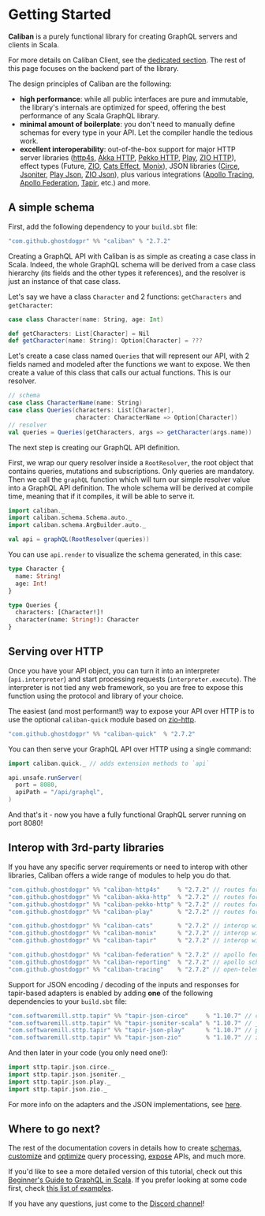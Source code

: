 # Getting Started

**Caliban** is a purely functional library for creating GraphQL servers and clients in Scala.

For more details on Caliban Client, see the [dedicated section](client.md). The rest of this page focuses on the backend part of the library.

The design principles of Caliban are the following:

- **high performance**: while all public interfaces are pure and immutable, the library's internals are optimized for speed, offering the best performance of any Scala GraphQL library.
- **minimal amount of boilerplate**: you don't need to manually define schemas for every type in your API. Let the compiler handle the tedious work.
- **excellent interoperability**: out-of-the-box support for major HTTP server libraries ([http4s](https://http4s.org/), [Akka HTTP](https://doc.akka.io/docs/akka-http/current/index.html), [Pekko HTTP](https://github.com/apache/incubator-pekko-http), [Play](https://www.playframework.com/), [ZIO HTTP](https://github.com/dream11/zio-http)), effect types (Future, [ZIO](https://zio.dev/), [Cats Effect](https://typelevel.org/cats-effect/), [Monix](https://monix.io/)), JSON libraries ([Circe](https://circe.github.io/circe/), [Jsoniter](https://github.com/plokhotnyuk/jsoniter-scala), [Play Json](https://github.com/playframework/play-json), [ZIO Json](https://github.com/zio/zio-json)), plus various integrations ([Apollo Tracing](https://github.com/apollographql/apollo-tracing), [Apollo Federation](https://www.apollographql.com/docs/federation/), [Tapir](https://tapir.softwaremill.com/en/latest/), etc.) and more.

## A simple schema

First, add the following dependency to your `build.sbt` file:

```scala
"com.github.ghostdogpr" %% "caliban" % "2.7.2"
```

Creating a GraphQL API with Caliban is as simple as creating a case class in Scala.
Indeed, the whole GraphQL schema will be derived from a case class hierarchy (its fields and the other types it references), and the resolver is just an instance of that case class.

Let's say we have a class `Character` and 2 functions: `getCharacters` and `getCharacter`:

```scala mdoc:silent
case class Character(name: String, age: Int)

def getCharacters: List[Character] = Nil
def getCharacter(name: String): Option[Character] = ???
```

Let's create a case class named `Queries` that will represent our API, with 2 fields named and modeled after the functions we want to expose.
We then create a value of this class that calls our actual functions. This is our resolver.

```scala mdoc:silent
// schema
case class CharacterName(name: String)
case class Queries(characters: List[Character],
                   character: CharacterName => Option[Character])
// resolver
val queries = Queries(getCharacters, args => getCharacter(args.name))
```

The next step is creating our GraphQL API definition.

First, we wrap our query resolver inside a `RootResolver`, the root object that contains queries, mutations and subscriptions. Only queries are mandatory.
Then we call the `graphQL` function which will turn our simple resolver value into a GraphQL API definition.
The whole schema will be derived at compile time, meaning that if it compiles, it will be able to serve it.

```scala mdoc:silent
import caliban._
import caliban.schema.Schema.auto._
import caliban.schema.ArgBuilder.auto._

val api = graphQL(RootResolver(queries))
```

You can use `api.render` to visualize the schema generated, in this case:

```graphql
type Character {
  name: String!
  age: Int!
}

type Queries {
  characters: [Character!]!
  character(name: String!): Character
}
```

## Serving over HTTP
Once you have your API object, you can turn it into an interpreter (`api.interpreter`) and start processing requests (`interpreter.execute`).
The interpreter is not tied any web framework, so you are free to expose this function using the protocol and library of your choice.

The easiest (and most performant!) way to expose your API over HTTP is to use the optional `caliban-quick` module based on [zio-http](https://github.com/zio/zio-http).

```scala
"com.github.ghostdogpr" %% "caliban-quick"  % "2.7.2"
```

You can then serve your GraphQL API over HTTP using a single command:

```scala mdoc:compile-only
import caliban.quick._ // adds extension methods to `api`

api.unsafe.runServer(
  port = 8080,
  apiPath = "/api/graphql",
)
```

And that's it - now you have a fully functional GraphQL server running on port 8080!

## Interop with 3rd-party libraries

If you have any specific server requirements or need to interop with other libraries, Caliban offers a wide range of modules to help you do that.

```scala
"com.github.ghostdogpr" %% "caliban-http4s"     % "2.7.2" // routes for http4s
"com.github.ghostdogpr" %% "caliban-akka-http"  % "2.7.2" // routes for akka-http
"com.github.ghostdogpr" %% "caliban-pekko-http" % "2.7.2" // routes for pekko-http
"com.github.ghostdogpr" %% "caliban-play"       % "2.7.2" // routes for play

"com.github.ghostdogpr" %% "caliban-cats"       % "2.7.2" // interop with cats-effect
"com.github.ghostdogpr" %% "caliban-monix"      % "2.7.2" // interop with monix
"com.github.ghostdogpr" %% "caliban-tapir"      % "2.7.2" // interop with tapir

"com.github.ghostdogpr" %% "caliban-federation" % "2.7.2" // apollo federation
"com.github.ghostdogpr" %% "caliban-reporting"  % "2.7.2" // apollo schema reporting
"com.github.ghostdogpr" %% "caliban-tracing"    % "2.7.2" // open-telemetry
```

Support for JSON encoding / decoding of the inputs and responses for tapir-based adapters is enabled by adding **one** of the following dependencies to your `build.sbt` file:

```scala
"com.softwaremill.sttp.tapir" %% "tapir-json-circe"     % "1.10.7" // circe
"com.softwaremill.sttp.tapir" %% "tapir-jsoniter-scala" % "1.10.7" // jsoniter
"com.softwaremill.sttp.tapir" %% "tapir-json-play"      % "1.10.7" // play-json
"com.softwaremill.sttp.tapir" %% "tapir-json-zio"       % "1.10.7" // zio-json
```

And then later in your code (you only need one!):

```scala
import sttp.tapir.json.circe._
import sttp.tapir.json.jsoniter._
import sttp.tapir.json.play._
import sttp.tapir.json.zio._
```

For more info on the adapters and the JSON implementations, see [here](adapters.md#json-handling).

## Where to go next?

The rest of the documentation covers in details how to create [schemas](schema.md), [customize](middleware.md) and [optimize](optimization.md) query processing, [expose](adapters.md) APIs, and much more.

If you'd like to see a more detailed version of this tutorial, check out this [Beginner's Guide to GraphQL in Scala](https://blog.pierre-ricadat.com/a-beginners-guide-to-graphql-in-scala).
If you prefer looking at some code first, check [this list of examples](https://ghostdogpr.github.io/caliban/docs/examples.html).

If you have any questions, just come to the [Discord channel](https://discord.gg/EYpumuv)!
